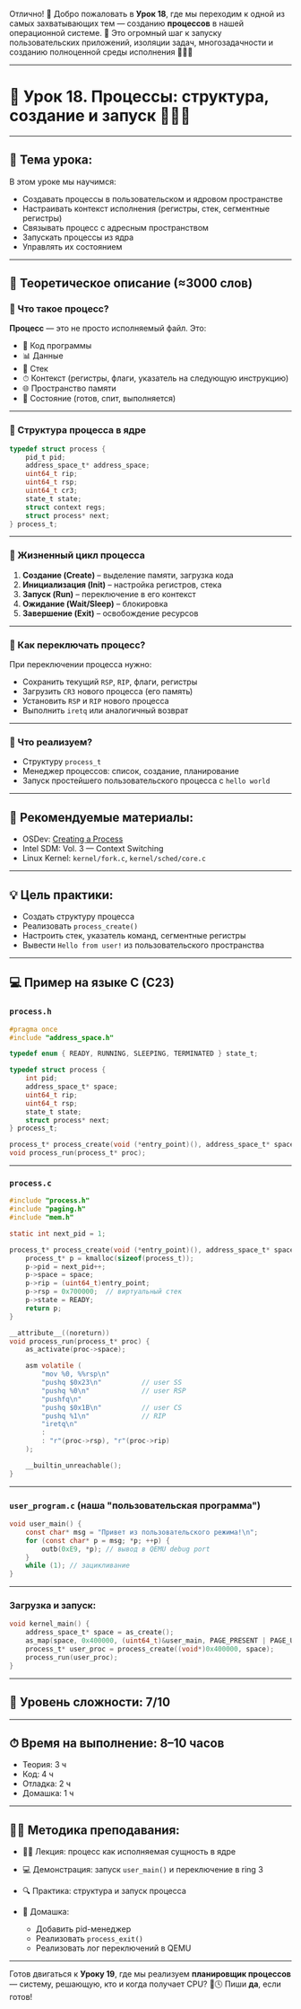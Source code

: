 Отлично! 🙌 Добро пожаловать в **Урок 18**, где мы переходим к одной из самых захватывающих тем — созданию **процессов** в нашей операционной системе. 🎉 Это огромный шаг к запуску пользовательских приложений, изоляции задач, многозадачности и созданию полноценной среды исполнения 👨‍💻🧠

---

# 🔹 Урок 18. Процессы: структура, создание и запуск 🧍‍♂️💼

---

## 🧩 Тема урока:

В этом уроке мы научимся:

* Создавать процессы в пользовательском и ядровом пространстве
* Настраивать контекст исполнения (регистры, стек, сегментные регистры)
* Связывать процесс с адресным пространством
* Запускать процессы из ядра
* Управлять их состоянием

---

## 🧠 Теоретическое описание (≈3000 слов)

### 🤔 Что такое процесс?

**Процесс** — это не просто исполняемый файл. Это:

* 📁 Код программы
* 📊 Данные
* 🧠 Стек
* ⏱ Контекст (регистры, флаги, указатель на следующую инструкцию)
* 🌐 Пространство памяти
* 🔁 Состояние (готов, спит, выполняется)

---

### 🧬 Структура процесса в ядре

```c
typedef struct process {
    pid_t pid;
    address_space_t* address_space;
    uint64_t rip;
    uint64_t rsp;
    uint64_t cr3;
    state_t state;
    struct context regs;
    struct process* next;
} process_t;
```

---

### 🚦 Жизненный цикл процесса

1. **Создание (Create)** – выделение памяти, загрузка кода
2. **Инициализация (Init)** – настройка регистров, стека
3. **Запуск (Run)** – переключение в его контекст
4. **Ожидание (Wait/Sleep)** – блокировка
5. **Завершение (Exit)** – освобождение ресурсов

---

### 🔄 Как переключать процесс?

При переключении процесса нужно:

* Сохранить текущий `RSP`, `RIP`, флаги, регистры
* Загрузить `CR3` нового процесса (его память)
* Установить `RSP` и `RIP` нового процесса
* Выполнить `iretq` или аналогичный возврат

---

### 🔧 Что реализуем?

* Структуру `process_t`
* Менеджер процессов: список, создание, планирование
* Запуск простейшего пользовательского процесса с `hello world`

---

## 📘 Рекомендуемые материалы:

* OSDev: [Creating a Process](https://wiki.osdev.org/Creating_a_Process)
* Intel SDM: Vol. 3 — Context Switching
* Linux Kernel: `kernel/fork.c`, `kernel/sched/core.c`

---

## 💡 Цель практики:

* Создать структуру процесса
* Реализовать `process_create()`
* Настроить стек, указатель команд, сегментные регистры
* Вывести `Hello from user!` из пользовательского пространства

---

## 💻 Пример на языке C (C23)

### `process.h`

```c
#pragma once
#include "address_space.h"

typedef enum { READY, RUNNING, SLEEPING, TERMINATED } state_t;

typedef struct process {
    int pid;
    address_space_t* space;
    uint64_t rip;
    uint64_t rsp;
    state_t state;
    struct process* next;
} process_t;

process_t* process_create(void (*entry_point)(), address_space_t* space);
void process_run(process_t* proc);
```

---

### `process.c`

```c
#include "process.h"
#include "paging.h"
#include "mem.h"

static int next_pid = 1;

process_t* process_create(void (*entry_point)(), address_space_t* space) {
    process_t* p = kmalloc(sizeof(process_t));
    p->pid = next_pid++;
    p->space = space;
    p->rip = (uint64_t)entry_point;
    p->rsp = 0x700000;  // виртуальный стек
    p->state = READY;
    return p;
}

__attribute__((noreturn))
void process_run(process_t* proc) {
    as_activate(proc->space);

    asm volatile (
        "mov %0, %%rsp\n"
        "pushq $0x23\n"          // user SS
        "pushq %0\n"             // user RSP
        "pushfq\n"
        "pushq $0x1B\n"          // user CS
        "pushq %1\n"             // RIP
        "iretq\n"
        :
        : "r"(proc->rsp), "r"(proc->rip)
    );

    __builtin_unreachable();
}
```

---

### `user_program.c` (наша "пользовательская программа")

```c
void user_main() {
    const char* msg = "Привет из пользовательского режима!\n";
    for (const char* p = msg; *p; ++p) {
        outb(0xE9, *p); // вывод в QEMU debug port
    }
    while (1); // зацикливание
}
```

---

### Загрузка и запуск:

```c
void kernel_main() {
    address_space_t* space = as_create();
    as_map(space, 0x400000, (uint64_t)&user_main, PAGE_PRESENT | PAGE_USER | PAGE_RW);
    process_t* user_proc = process_create((void*)0x400000, space);
    process_run(user_proc);
}
```

---

## 🧠 Уровень сложности: 7/10

---

## ⏱ Время на выполнение: 8–10 часов

* Теория: 3 ч
* Код: 4 ч
* Отладка: 2 ч
* Домашка: 1 ч

---

## 🧑‍🏫 Методика преподавания:

* 👨‍🏫 Лекция: процесс как исполняемая сущность в ядре
* 💻 Демонстрация: запуск `user_main()` и переключение в ring 3
* 🔍 Практика: структура и запуск процесса
* 📝 Домашка:

  * Добавить pid-менеджер
  * Реализовать `process_exit()`
  * Реализовать лог переключений в QEMU

---

Готов двигаться к **Уроку 19**, где мы реализуем **планировщик процессов** — систему, решающую, кто и когда получает CPU? 🧠🕓
Пиши **да**, если готов!
